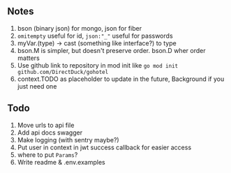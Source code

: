 ## Notes
1. bson (binary json) for mongo, json for fiber
2. `omitempty` useful for id, `json:"_"` useful for passwords
3. myVar.(type) -> cast (something like interface?) to type
4. bson.M is simpler, but doesn't preserve order. bson.D wher order matters
5. Use github link to repository in mod init like `go mod init github.com/DirectDuck/gohotel`
6. context.TODO as placeholder to update in the future, Background if you just need one

## Todo
1. Move urls to api file
2. Add api docs swagger
3. Make logging (with sentry maybe?) 
4. Put user in context in jwt success callback for easier access
5. where to put `Params`?
6. Write readme & .env.examples
